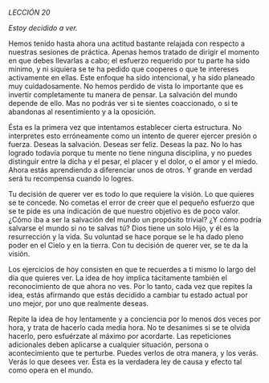 *LECCIÓN 20*

*Estoy decidido a ver.*

Hemos tenido hasta ahora una actitud bastante relajada con respecto a nuestras sesiones de práctica. Apenas hemos tratado de dirigir el momento en que debes llevarlas a cabo; el esfuerzo requerido por tu parte ha sido mínimo, y ni siquiera se te ha pedido que cooperes o que te intereses activamente en ellas. Este enfoque ha sido intencional, y ha sido planeado muy cuidadosamente. No hemos perdido de vista lo importante que es invertir completamente tu manera de pensar. La salvación del mundo depende de ello. Mas no podrás ver si te sientes coaccionado, o si te abandonas al resentimiento y a la oposición.

Ésta es la primera vez que intentamos establecer cierta estructura. No interpretes esto erróneamente como un intento de querer ejercer presión o fuerza. Deseas la salvación. Deseas ser feliz. Deseas la paz. No lo has logrado todavía porque tu mente no tiene ninguna disciplina, y no puedes distinguir entre la dicha y el pesar, el placer y el dolor, o el amor y el miedo. Ahora estás aprendiendo a diferenciar unos de otros. Y grande en verdad será tu recompensa cuando lo logres.

Tu decisión de querer ver es todo lo que requiere la visión. Lo que quieres se te concede. No cometas el error de creer que el pequeño esfuerzo que se te pide es una indicación de que nuestro objetivo es de poco valor. ¿Cómo iba a ser la salvación del mundo un propósito trivial? ¿Y cómo podría salvarse el mundo si no te salvas tú? Dios tiene un solo Hijo, y él es la resurrección y la vida. Su voluntad se hace porque se le ha dado pleno poder en el Cielo y en la tierra. Con tu decisión de querer ver, se te da la visión.

Los ejercicios de hoy consisten en que te recuerdes a ti mismo lo largo del día que quieres ver. La idea de hoy implica tácitamente también el reconocimiento de que ahora no ves. Por lo tanto, cada vez que repites la idea, estás afirmando que estás decidido a cambiar tu estado actual por uno mejor, por uno que realmente deseas.

Repite la idea de hoy lentamente y a conciencia por lo menos dos veces por hora, y trata de hacerlo cada media hora. No te desanimes si se te olvida hacerlo, pero esfuérzate al máximo por acordarte. Las repeticiones adicionales deben aplicarse a cualquier situación, persona o acontecimiento que te perturbe. Puedes verlos de otra manera, y los verás. Verás lo que desees ver. Ésta es la verdadera ley de causa y efecto tal como opera en el mundo.
